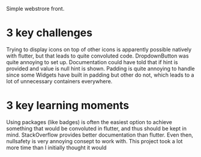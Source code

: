 Simple webstrore front.


# 3 key challenges
Trying to display icons on top of other icons is apparently possible natively with flutter,
but that leads to quite convoluted code.
DropdownButton was quite annoying to set up. Documentation could have told that if hint is provided and value is null hint is shown.
Padding is quite annoying to handle since some Widgets have built in padding but other do not, which leads to a lot of unnecessary containers everywhere.

# 3 key learning moments
Using packages (like badges) is often the easiest option to achieve something that would be convoluted in flutter, 
and thus should be kept in mind.
StackOverflow provides better documentation than flutter. Even then, nullsafety is very annoying consept to work with.
This project took a lot more time than I initially thought it would